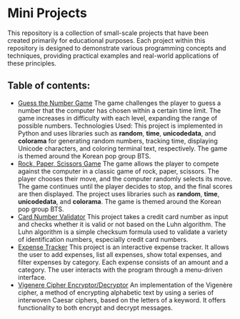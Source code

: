 # Mini Projects
This repository is a collection of small-scale projects that have been created primarily for educational purposes. Each project within this repository is designed to demonstrate various programming concepts and techniques, providing practical examples and real-world applications of these principles.
## Table of contents: 
* [Guess the Number Game](https://github.com/vanya-koleva/mini_projects/tree/main/guess_a_number)
  The game challenges the player to guess a number that the computer has chosen within a certain time limit. The game increases in difficulty with each level, expanding the range of possible numbers.
  Technologies Used: This project is implemented in Python and uses libraries such as **random**, **time**, **unicodedata**, and **colorama** for generating random numbers, tracking time, displaying Unicode characters, and coloring terminal text, respectively. The game is themed around the Korean pop group BTS.
* [Rock, Paper, Scissors Game](https://github.com/vanya-koleva/mini_projects/tree/main/rock_paper_scissors)
  The game allows the player to compete against the computer in a classic game of rock, paper, scissors. The player chooses their move, and the computer randomly selects its move. The game continues until the player decides to stop, and the final scores are then displayed. The project uses libraries such as **random**, **time**, **unicodedata**, and **colorama**. The game is themed around the Korean pop group BTS.
* [Card Number Validator](https://github.com/vanya-koleva/mini_projects/blob/main/card_number_validator.py)
  This project takes a credit card number as input and checks whether it is valid or not based on the Luhn algorithm. The Luhn algorithm is a simple checksum formula used to validate a variety of identification numbers, especially credit card numbers.
* [Expense Tracker](https://github.com/vanya-koleva/mini_projects/blob/main/expense_tracker.py)
  This project is an interactive expense tracker. It allows the user to add expenses, list all expenses, show total expenses, and filter expenses by category. Each expense consists of an amount and a category. The user interacts with the program through a menu-driven interface.
* [Vigenere Cipher Encryptor/Decryptor](https://github.com/vanya-koleva/mini_projects/blob/main/vigenere_cipher.py)
  An implementation of the Vigenère cipher, a method of encrypting alphabetic text by using a series of interwoven Caesar ciphers, based on the letters of a keyword. It offers functionality to both encrypt and decrypt messages.
